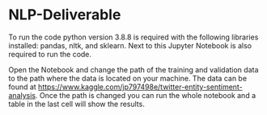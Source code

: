 # NLP-Deliverable


To run the code python version 3.8.8 is required with the following libraries installed:
pandas, nltk, and sklearn.
Next to this Jupyter Notebook is also required to run the code.


Open the Notebook and change the path of the training and validation data to the path where the data is located on your machine.
The data can be found at https://www.kaggle.com/jp797498e/twitter-entity-sentiment-analysis.
Once the path is changed you can run the whole notebook and a table in the last cell will show the results.
